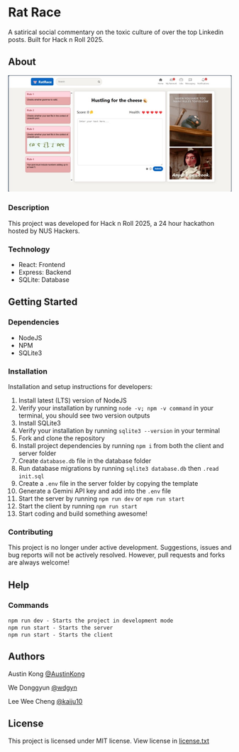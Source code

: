 # Rat Race
A satirical social commentary on the toxic culture of over the top Linkedin posts. Built for Hack n Roll 2025.
## About
<!--An image to show your project-->
![Image](image.jpg)
### Description
This project was developed for Hack n Roll 2025, a 24 hour hackathon hosted by NUS Hackers.
### Technology
* React: Frontend
* Express: Backend
* SQLite: Database
## Getting Started
### Dependencies
* NodeJS
* NPM
* SQLite3
### Installation
<!--Installation and setup instructions for developers-->
Installation and setup instructions for developers:
1. Install latest (LTS) version of NodeJS
2. Verify your installation by running `node -v; npm -v command` in your terminal, you should see two version outputs
3. Install SQLite3
4. Verify your installation by running `sqlite3 --version` in your terminal
5. Fork and clone the repository
6. Install project dependencies by running `npm i` from both the client and server folder
7. Create `database.db` file in the database folder
8. Run database migrations by running `sqlite3 database.db` then `.read init.sql`
9. Create a `.env` file in the server folder by copying the template
10. Generate a Gemini API key and add into the `.env` file
11. Start the server by running `npm run dev` or `npm run start`
12. Start the client by running `npm run start`
13. Start coding and build something awesome!
### Contributing
This project is no longer under active development. Suggestions, issues and bug reports will not be actively resolved. However, pull requests and forks are always welcome!
## Help
### Commands
```
npm run dev - Starts the project in development mode
npm run start - Starts the server
npm run start - Starts the client
```
## Authors
<!--List of authors with links to their GitHub-->
Austin Kong [@AustinKong](https://github.com/AustinKong)

We Donggyun [@wdgyn](https://github.com/wdgyn)

Lee Wee Cheng [@kaiju10](https://github.com/kaiju10)
## License
<!--Simple description of license, linked to license.txt file-->
This project is licensed under MIT license. View license in [license.txt](license.txt)
